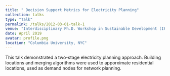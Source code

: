 ```yaml
---
title: " Decision Support Metrics for Electricity Planning"
collection: talks
type: "Talk"
permalink: /talks/2012-03-01-talk-1
venue: "Interdisciplinary Ph.D. Workshop in Sustainable Development (IPWSD)"
date: April 2019
avatar: profile.png
location: "Columbia University, NYC"
---
```


This talk demonstrated a two-stage electricity planning approach. Building locations and merging algorithms were used to apporximate residential locations, used as demand nodes for network planning.
